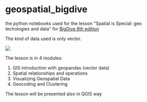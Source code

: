 # geospatial_bigdive
the python notebooks used for the lesson "Spatial is Special: geo techologies and data" for [BigDive 8th edition](https://www.bigdive.eu/big-dive-8/)

The kind of data used is only vector.


![](https://www.bigdive.eu/wp-content/uploads/2018/03/map-768x513.png)

The lesson is in 4 modules:
1. GIS introduction with geopandas (vector data)
2. Spatial relationships and operations
3. Visualizing Geospatial Data 
4. Geocoding and Clustering

The lesson will be presented also in QGIS way
